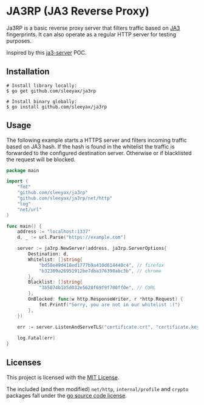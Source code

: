 # JA3RP (JA3 Reverse Proxy)
Ja3RP is a basic reverse proxy server that filters traffic based on [JA3](https://github.com/salesforce/ja3) fingerprints.
It can also operate as a regular HTTP server for testing purposes.

Inspired by this [ja3-server](https://github.com/CapacitorSet/ja3-server) POC.

## Installation
```
# Install library locally:
$ go get github.com/sleeyax/ja3rp

# Install binary globally:
$ go install github.com/sleeyax/ja3rp
```

## Usage
The following example starts a HTTPS server and filters incoming traffic based on JA3 hash.
If the hash is found in the whitelist the traffic is forwarded to the configured destination server.
Otherwise or if blacklisted the request will be blocked.

```go
package main

import (
	"fmt"
	"github.com/sleeyax/ja3rp"
	"github.com/sleeyax/ja3rp/net/http"
	"log"
	"net/url"
)

func main() {
	address := "localhost:1337"
	d, _ := url.Parse("https://example.com")

	server := ja3rp.NewServer(address, ja3rp.ServerOptions{
		Destination: d,
		Whitelist: []string{
			"bd50e49d418ed1777b9a410d614440c4", // firefox
			"b32309a26951912be7dba376398abc3b", // chrome
		},
		Blacklist: []string{
			"3b5074b1b5d032e5620f69f9f700ff0e", // CURL
		},
		OnBlocked: func(w http.ResponseWriter, r *http.Request) {
			fmt.Printf("Sorry, you are not in our whitelist :(")
		},
	})

	err := server.ListenAndServeTLS("certificate.crt", "certificate.key")
	
	log.Fatal(err)
}
```
## Licenses
This project is licensed with the [MIT License](LICENSE).

The included (and then modified) `net/http`, `internal/profile` and `crypto` packages fall under the [go source code license](./LICENSE_GO.txt).
